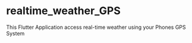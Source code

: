 # realtime_weather_GPS
This Flutter Application access real-time weather using your Phones GPS System 
